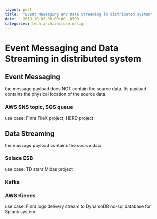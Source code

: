 ```yaml
---
layout: post
title:  "Event Messaging and Data Streaming in distributed system"
date:   2019-10-02 00:00:00 -0500
categories: tech:architecture:design
---
```


# Event Messaging and Data Streaming in distributed system

## Event Messaging

the message payload does NOT contain the source data. Its payload contains the physical location of the source data.

### AWS SNS topic, SQS queue

use case: Finra FileX project, HERD project.


## Data Streaming

the message payload contains the source data.

### Solace ESB 

use case: TD stars Midas project

### Kafka 

### AWS Kienes

use case: Finra logs delivery stream to DynamoDB no-sql database for Splunk system.
